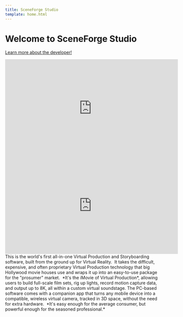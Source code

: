 ```yaml
---
title: SceneForge Studio
template: home.html
---
```


# Welcome to SceneForge Studio
[Learn more about the developer!](http://www.tinyurl.com/JudahMantell)

<div class='onesignal-customlink-container'></div>

<!-- ![Screenshot](img/moonLandscape.png) -->

<iframe width="560" height="315" src="https://www.youtube-nocookie.com/embed/AmOswD2qZwM" frameborder="0" allow="accelerometer; autoplay; clipboard-write; encrypted-media; gyroscope; picture-in-picture" allowfullscreen></iframe>
<iframe width="560" height="315" src="https://www.youtube-nocookie.com/embed/H1BXDPQNIEk" frameborder="0" allow="accelerometer; autoplay; clipboard-write; encrypted-media; gyroscope; picture-in-picture" allowfullscreen></iframe>
This is the world's first all-in-one Virtual Production and Storyboarding software, built from the ground up for Virtual Reality.  It takes the difficult, expensive, and often proprietary Virtual Production technology that big Hollywood movie houses use and wraps it up into an easy-to-use package for the "prosumer" market. 
*It's the iMovie of Virtual Production*, allowing users to build full-scale film sets, rig up lights, record motion capture data, and output up to 8K, all within a custom virtual soundstage. The PC-based software comes with a companion app that turns any mobile device into a compatible, wireless virtual camera, tracked in 3D space, without the need for extra hardware.  
*It's easy enough for the average consumer, but powerful enough for the seasoned professional.*

